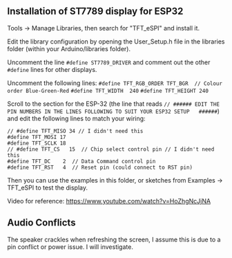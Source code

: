 ## Installation of ST7789 display for ESP32

Tools -> Manage Libraries, then search for "TFT_eSPI" and install it.

Edit the library configuration by opening the User_Setup.h file in the libraries folder (within your Arduino/libraries folder).

Uncomment the line `#define ST7789_DRIVER` and comment out the other `#define` lines for other displays.

Uncomment the following lines:
`#define TFT_RGB_ORDER TFT_BGR  // Colour order Blue-Green-Red`
`#define TFT_WIDTH  240`
`#define TFT_HEIGHT 240`

Scroll to the section for the ESP-32 (the line that reads `// ###### EDIT THE PIN NUMBERS IN THE LINES FOLLOWING TO SUIT YOUR ESP32 SETUP   ######`) and edit the following lines to match your wiring:

```
// #define TFT_MISO 34 // I didn't need this
#define TFT_MOSI 17
#define TFT_SCLK 18
// #define TFT_CS   15  // Chip select control pin // I didn't need this
#define TFT_DC    2  // Data Command control pin
#define TFT_RST   4  // Reset pin (could connect to RST pin)
```

Then you can use the examples in this folder, or sketches from Examples -> TFT_eSPI to test the display.

Video for reference: https://www.youtube.com/watch?v=HoZhgNcJjNA

## Audio Conflicts

The speaker crackles when refreshing the screen, I assume this is due to a pin conflict or power issue. I will investigate.